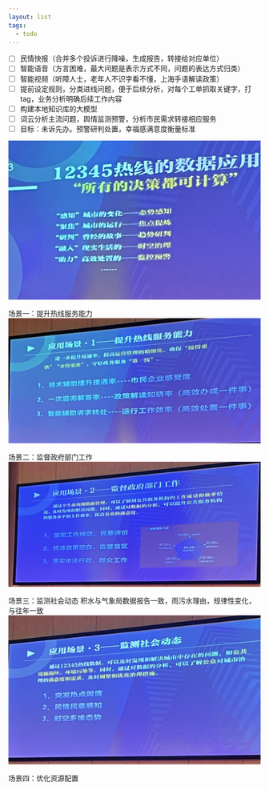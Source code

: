 ```yaml
---
layout: list
tags:
  - todo
---
```

- [ ] 民情快报（合并多个投诉进行降噪，生成报告，转接给对应单位）
- [ ] 智能语音（方言困难，最大问题是表示方式不同，问题的表达方式归类）
- [ ] 智能视频（听障人士，老年人不识字看不懂，上海手语解读政策）
- [ ] 提前设定规则，分类进线问题，便于后续分析，对每个工单抓取关键字，打tag，业务分析明确后续工作内容
- [ ] 构建本地知识库的大模型
- [ ] 词云分析主流问题，舆情监测预警，分析市民需求转接相应服务
- [ ] 目标：未诉先办。预警研判处置，幸福感满意度衡量标准

![](assets/IMG_0932.jpeg)

场景一：提升热线服务能力
![](assets/IMG_0933.jpeg)

场景二：监督政府部门工作
![](assets/IMG_0934.jpeg)

场景三：监测社会动态
积水与气象局数据报告一致，雨污水理由，规律性变化，与往年一致![](assets/IMG_0935.jpeg)

场景四：优化资源配置